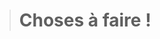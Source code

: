 ># **Choses à faire !**

<!-- TODO Finir les fonctionnalités par utilisateurs -->
<!-- TODO Finaliser le schéma base de données -->
<!-- TODO Finaliser la maquette statique -->
<!-- TODO Faire vérification d'email à l'inscription ou changement d'email -->
<!-- TODO Fixer bug svg avatar, mettre erreur si svg -->
<!-- TODO Faire système d'abonnement avec fonctionnalités supplémentaires -->